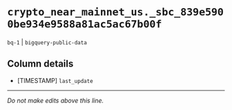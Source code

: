 # `crypto_near_mainnet_us._sbc_839e5900be934e9588a81ac5ac67b00f`
`bq-1` | `bigquery-public-data`

## Column details
* [TIMESTAMP] `last_update`

-------------------------------------------------------------------------------
*Do not make edits above this line.*
